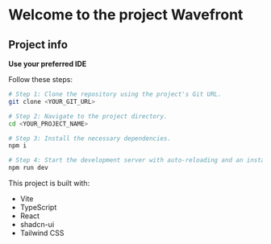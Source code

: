 # Welcome to the project Wavefront

## Project info


**Use your preferred IDE**



Follow these steps:

```sh
# Step 1: Clone the repository using the project's Git URL.
git clone <YOUR_GIT_URL>

# Step 2: Navigate to the project directory.
cd <YOUR_PROJECT_NAME>

# Step 3: Install the necessary dependencies.
npm i

# Step 4: Start the development server with auto-reloading and an instant preview.
npm run dev
```




This project is built with:

- Vite
- TypeScript
- React
- shadcn-ui
- Tailwind CSS

